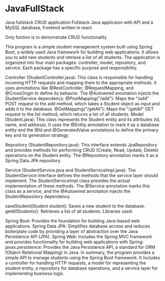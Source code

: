 # JavaFullStack

Java fullstack CRUD application
Fullstack Java applicaion with API and a MySQL database, frontend written in react

Only funtion is to demonstrate CRUD functionality

This program is a simple student management system built using Spring Boot, a widely used Java framework for building web applications. It allows you to add new students and retrieve a list of all students. The application is organized into four main packages: controller, model, repository, and service. Each package has a specific purpose and responsibility.

Controller (StudentController.java):
This class is responsible for handling incoming HTTP requests and mapping them to the appropriate methods. It uses annotations like @RestController, @RequestMapping, and @CrossOrigin to define its behavior. The @Autowired annotation injects the StudentService dependency.
@PostMapping("/add"): Maps the "/add" POST request to the add method, which takes a Student object as input and adds it to the database.
@GetMapping("/getAll"): Maps the "/getAll" GET request to the list method, which returns a list of all students.
Model (Student.java):
This class represents the Student entity and its attributes (id, name, and address). It uses the @Entity annotation to mark it as a database entity and the @Id and @GeneratedValue annotations to define the primary key and its generation strategy.

Repository (StudentRepository.java):
This interface extends JpaRepository and provides methods for performing CRUD (Create, Read, Update, Delete) operations on the Student entity. The @Repository annotation marks it as a Spring Data JPA repository.

Service (StudentService.java and StudentServiceImpl.java):
The StudentService interface defines the methods that the service layer should implement. The StudentServiceImpl class provides the actual implementation of these methods. The @Service annotation marks this class as a service, and the @Autowired annotation injects the StudentRepository dependency.

saveStudent(Student student): Saves a new student to the database.
getAllStudents(): Retrieves a list of all students.
Libraries used:

Spring Boot: Provides the foundation for building Java-based web applications.
Spring Data JPA: Simplifies database access and reduces boilerplate code by providing a layer of abstraction over the Java Persistence API (JPA).
Spring Web: Includes the Spring MVC framework and provides functionality for building web applications with Spring.
javax.persistence: Provides the Java Persistence API, a standard for ORM (Object-Relational Mapping) in Java.
In summary, the program provides a simple API to manage students using the Spring Boot framework. It includes a controller for handling HTTP requests, a model for representing the student entity, a repository for database operations, and a service layer for implementing business logic.